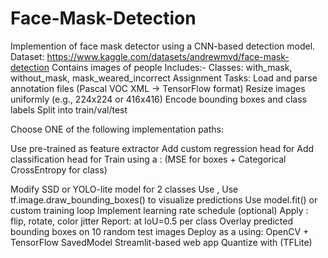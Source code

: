 # Face-Mask-Detection

Implemention of face mask detector using a CNN-based detection model.
Dataset: https://www.kaggle.com/datasets/andrewmvd/face-mask-detection
Contains images of people
Includes:- Classes: with_mask, without_mask, mask_weared_incorrect
  Assignment Tasks:
Load and parse annotation files (Pascal VOC XML → TensorFlow format)
Resize images uniformly (e.g., 224x224 or 416x416)
Encode bounding boxes and class labels
Split into train/val/test

Choose ONE of the following implementation paths:

Use pre-trained as feature extractor
Add custom regression head for
Add classification head for
Train using a : (MSE for boxes + Categorical CrossEntropy for class)

Modify SSD or YOLO-lite model for 2 classes
Use ,
Use tf.image.draw_bounding_boxes() to visualize predictions
Use model.fit() or custom training loop
Implement learning rate schedule (optional)
Apply : flip, rotate, color jitter
Report:
at IoU=0.5
per class
Overlay predicted bounding boxes on 10 random test images
Deploy as a using:
OpenCV + TensorFlow SavedModel
Streamlit-based web app
Quantize with (TFLite)
